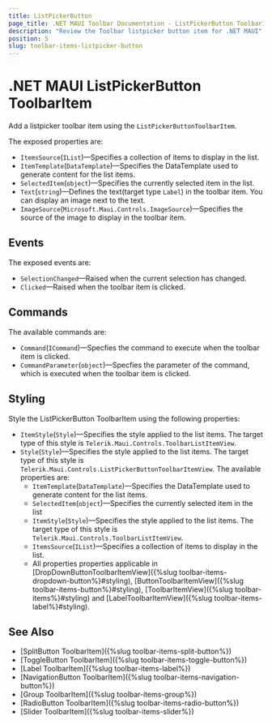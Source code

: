 ```yaml
---
title: ListPickerButton
page_title: .NET MAUI Toolbar Documentation - ListPickerButton ToolbarItem
description: "Review the Toolbar listpicker button item for .NET MAUI"
position: 5
slug: toolbar-items-listpicker-button
---
```


# .NET MAUI ListPickerButton ToolbarItem

Add a listpicker toolbar item using the `ListPickerButtonToolbarItem`.

The exposed properties are:

* `ItemsSource`(`IList`)&mdash;Specifies a collection of items to display in the list.
* `ItemTemplate`(`DataTemplate`)&mdash;Specifies the DataTemplate used to generate content for the list items.
* `SelectedItem`(`object`)&mdash;Specifies the currently selected item in the list.
* `Text`(`string`)&mdash;Defines the text(target type `Label`) in the toolbar item. You can display an image next to the text.
* `ImageSource`(`Microsoft.Maui.Controls.ImageSource`)&mdash;Specifies the source of the image to display in the toolbar item.

## Events

The exposed events are:

* `SelectionChanged`&mdash;Raised when the current selection has changed.
* `Clicked`&mdash;Raised when the toolbar item is clicked.

## Commands

The available commands are:

* `Command`(`ICommand`)&mdash;Specfies the command to execute when the toolbar item is clicked.
* `CommandParameter`(`object`)&mdash;Specfies the parameter of the command, which is executed when the toolbar item is clicked.

## Styling

Style the ListPickerButton ToolbarItem using the following properties:

* `ItemStyle`(`Style`)&mdash;Specifies the style applied to the list items. The target type of this style is `Telerik.Maui.Controls.ToolbarListItemView`.
* `Style`(`Style`)&mdash;Specifies the style applied to the list items. The target type of this style is `Telerik.Maui.Controls.ListPickerButtonToolbarItemView`. The available properties are:
	* `ItemTemplate`(`DataTemplate`)&mdash;Specifies the DataTemplate used to generate content for the list items.
	* `SelectedItem`(`object`)&mdash;Specifies the currently selected item in the list
	* `ItemStyle`(`Style`)&mdash;Specifies the style applied to the list items. The target type of this style is `Telerik.Maui.Controls.ToolbarListItemView`.
	* `ItemsSource`(`IList`)&mdash;Specifies a collection of items to display in the list.
    * All properties properties applicable in [DropDownButtonToolbarItemView]({%slug toolbar-items-dropdown-button%}#styling), [ButtonToolbarItemView]({%slug toolbar-items-button%}#styling), [ToolbarItemView]({%slug toolbar-items%}#styling) and [LabelToolbarItemView]({%slug toolbar-items-label%}#styling).

## See Also

- [SplitButton ToolbarItem]({%slug toolbar-items-split-button%})
- [ToggleButton ToolbarItem]({%slug toolbar-items-toggle-button%})
- [Label ToolbarItem]({%slug toolbar-items-label%})
- [NavigationButton ToolbarItem]({%slug toolbar-items-navigation-button%})
- [Group ToolbarItem]({%slug toolbar-items-group%})
- [RadioButton ToolbarItem]({%slug toolbar-items-radio-button%})
- [Slider ToolbarItem]({%slug toolbar-items-slider%})